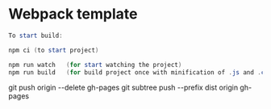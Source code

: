 # Webpack template

```powershell
To start build:

npm ci (to start project)

npm run watch   (for start watching the project)
npm run build   (for build project once with minification of .js and .css files)
```


git push origin --delete gh-pages
git subtree push --prefix dist origin gh-pages